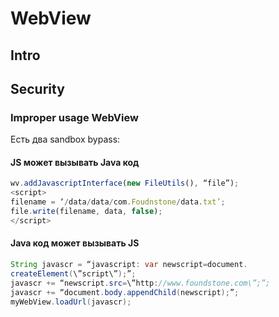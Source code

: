 # WebView

## Intro

## Security

### Improper usage WebView

Есть два sandbox bypass: 

#### JS может вызывать Java код

```javascript
wv.addJavascriptInterface(new FileUtils(), “file”);
<script>
filename = ‘/data/data/com.Foudnstone/data.txt’;
file.write(filename, data, false);
</script>
```

#### Java код может вызывать JS

```java
String javascr = “javascript: var newscript=document.
createElement(\”script\”);”;
javascr += “newscript.src=\”http://www.foundstone.com\”;”;
javascr += “document.body.appendChild(newscript);”;
myWebView.loadUrl(javascr);
```

